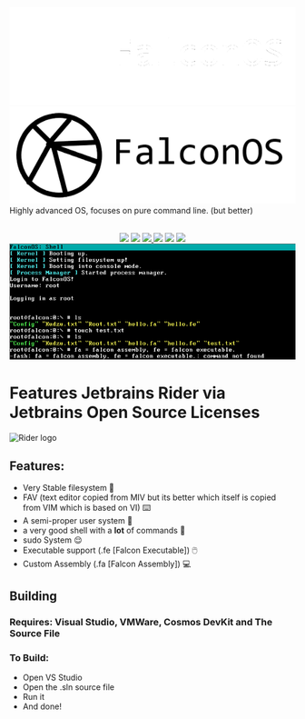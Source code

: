 ![FalconOS](/FalconOS/gitstuff/falcon_dark.png#gh-dark-mode-only)
![FalconOS](/FalconOS/gitstuff/falcon_light.png#gh-light-mode-only)
<br>
Highly advanced OS, focuses on pure command line. (but better)
<div align="center">
<br>
  <img src="https://img.shields.io/github/languages/code-size/CodeDevel0per/FalconOS" />
  <img src="https://img.shields.io/github/downloads/CodeDevel0per/FalconOS/total" />
  <a href="https://github.com/CodeDevel0per/FalconOS/blob/main/LICENSE">
    <img src="https://img.shields.io/github/license/CodeDevel0per/FalconOS" />
  </a>
  <img src="https://img.shields.io/badge/people bothering on this project-1 (my dumbass)-magenta">
  <img src="https://img.shields.io/badge/current stable-Stick-cyan">
  <img src="https://www.aschey.tech/tokei/github/CodeDevel0per/FalconOS">

<img src="FalconOS/gitstuff/DemoImage.png" />
</div>

# Features Jetbrains Rider via Jetbrains Open Source Licenses
![Rider logo](https://resources.jetbrains.com/storage/products/company/brand/logos/Rider.png)

## Features:
- Very Stable filesystem 💪
- FAV (text editor copied from MIV but its better which itself is copied from VIM which is based on VI) ⌨️
- A semi-proper user system 👤
- a very good shell with a **lot** of commands 🐚
- sudo System 😌
- Executable support (.fe [Falcon Executable]) 🖱️
- Custom Assembly (.fa [Falcon Assembly]) 💻

## Building
### Requires: Visual Studio, VMWare, Cosmos DevKit and The Source File
### To Build:
- Open VS Studio
- Open the .sln source file
- Run it
- And done!
